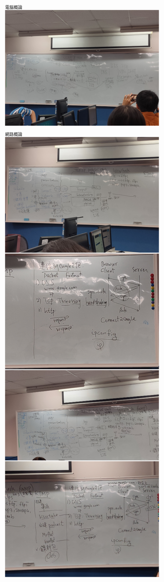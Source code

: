 

電腦概論  
![image](https://github.com/Ruby-Dog/CS2020/blob/master/img/%E9%9B%BB%E8%85%A6%E6%A6%82%E8%AB%96.jpg)  

網路概論  
![image](https://github.com/Ruby-Dog/CS2020/blob/master/img/%E7%B6%B2%E8%B7%AF%E6%A6%82%E8%AB%96.jpg)
![image](https://github.com/Ruby-Dog/CS2020/blob/master/img/%E7%B6%B2%E8%B7%AF%E6%A6%82%E8%AB%962.jpg)
![image](../img/網路概論3.jpg)
![image](https://github.com/Ruby-Dog/CS2020/blob/master/img/%E7%B6%B2%E8%B7%AF%E6%A6%82%E8%AB%964.jpg)
